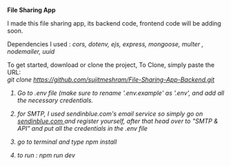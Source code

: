 <strong>File Sharing App</strong>

I made this file sharing app, its backend code, frontend code will be adding soon.

Dependencies I used : 
<em>
   cors,
    dotenv,
    ejs,
    express,
    mongoose,
    multer ,
    nodemailer,
    uuid
  </em>

To get started, download or clone the project, To Clone, simply paste the URL:
<br>
<em>git clone https://github.com/sujitmeshram/File-Sharing-App-Backend.git
  
1. Go to .env file (make sure to rename '.env.example' as '.env', and add all the necessary credentials. 
2. for SMTP, I used sendinblue.com's email service
  so simply go on <a href="sendinblue.com">sendinblue.com </a> and register yourself, after that head over to "SMTP & API" and put all the credentials in the .env file
  
3. go to terminal and type <em> npm install</em>
4. to run :<em> npm run dev</em>  
